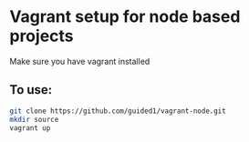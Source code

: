 # Vagrant setup for node based projects

Make sure you have vagrant installed

## To use:

```bash
git clone https://github.com/guided1/vagrant-node.git
mkdir source
vagrant up
```
